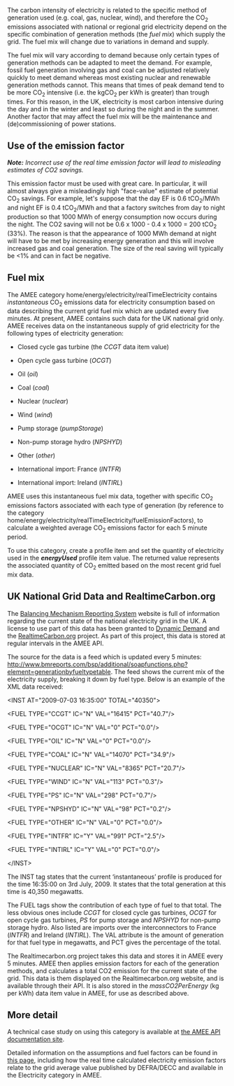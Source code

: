 The carbon intensity of electricity is related to the specific method of
generation used (e.g. coal, gas, nuclear, wind), and therefore the
CO<sub>2</sub> emissions associated with national or regional grid electricity
depend on the specific combination of generation methods (the *fuel
mix*) which supply the grid. The fuel mix will change due to variations
in demand and supply.

The fuel mix will vary according to demand because only certain types of
generation methods can be adapted to meet the demand. For example,
fossil fuel generation involving gas and coal can be adjusted relatively
quickly to meet demand whereas most existing nuclear and renewable
generation methods cannot. This means that times of peak demand tend to
be more CO<sub>2</sub> intensive (i.e. the kgCO<sub>2</sub> per kWh is greater) than
trough times. For this reason, in the UK, electricity is most carbon
intensive during the day and in the winter and least so during the night
and in the summer. Another factor that may affect the fuel mix will be
the maintenance and (de)commissioning of power stations.

## Use of the emission factor

***Note:** Incorrect use of the real time emission factor will lead to
misleading estimates of CO2 savings.*

This emission factor must be used with great care. In particular, it
will almost always give a misleadingly high "face-value" estimate of
potential CO<sub>2</sub> savings. For example, let's suppose that the day EF is
0.6 tCO<sub>2</sub>/MWh and night EF is 0.4 tCO<sub>2</sub>/MWh and that a factory
switches from day to night production so that 1000 MWh of energy
consumption now occurs during the night. The CO2 saving will not be 0.6
x 1000 - 0.4 x 1000 = 200 tCO<sub>2</sub> (33%). The reason is that the
appearance of 1000 MWh demand at night will have to be met by increasing
energy generation and this will involve increased gas and coal
generation. The size of the real saving will typically be \<1% and can
in fact be negative.

## Fuel mix

The AMEE category home/energy/electricity/realTimeElectricity contains
*instantaneous* CO<sub>2</sub> emissions data for electricity consumption based
on data describing the current grid fuel mix which are updated every
five minutes. At present, AMEE contains such data for the UK national
grid only. AMEE receives data on the instantaneous supply of grid
electricity for the following types of electricity generation:

  - Closed cycle gas turbine (the *CCGT* data item value)

<!-- end list -->

  - Open cycle gass turbine (*OCGT*)

<!-- end list -->

  - Oil (*oil*)

<!-- end list -->

  - Coal (*coal*)

<!-- end list -->

  - Nuclear (*nuclear*)

<!-- end list -->

  - Wind (*wind*)

<!-- end list -->

  - Pump storage (*pumpStorage*)

<!-- end list -->

  - Non-pump storage hydro (*NPSHYD*)

<!-- end list -->

  - Other (*other*)

<!-- end list -->

  - International import: France (*INTFR*)

<!-- end list -->

  - International import: Ireland (*INTIRL*)

AMEE uses this instantaneous fuel mix data, together with specific
CO<sub>2</sub> emissions factors associated with each type of generation (by
reference to the category
home/energy/electricity/realTimeElectricity/fuelEmissionFactors), to
calculate a weighted average CO<sub>2</sub> emissions factor for each 5 minute
period.

To use this category, create a profile item and set the quantity of
electricity used in the ***energyUsed*** profile item value. The
returned value represents the associated quantity of CO<sub>2</sub> emitted
based on the most recent grid fuel mix data.

## UK National Grid Data and RealtimeCarbon.org

The [Balancing Mechanism Reporting System](http://www.bmreports.com)
website is full of information regarding the current state of the
national electricity grid in the UK. A license to use part of this data
has been granted to [Dynamic Demand](http://www.dynamicdemand.co.uk/)
and the [RealtimeCarbon.org](http://RealtimeCarbon.org) project. As part
of this project, this data is stored at regular intervals in the AMEE
API.

The source for the data is a feed which is updated every 5 minutes:
<http://www.bmreports.com/bsp/additional/soapfunctions.php?element=generationbyfueltypetable>.
The feed shows the current mix of the electricity supply, breaking it
down by fuel type. Below is an example of the XML data received:

\<INST AT="2009-07-03 16:35:00" TOTAL="40350"\>

\<FUEL TYPE="CCGT" IC="N" VAL="16415" PCT="40.7"/\>

\<FUEL TYPE="OCGT" IC="N" VAL="0" PCT="0.0"/\>

\<FUEL TYPE="OIL" IC="N" VAL="0" PCT="0.0"/\>

\<FUEL TYPE="COAL" IC="N" VAL="14070" PCT="34.9"/\>

\<FUEL TYPE="NUCLEAR" IC="N" VAL="8365" PCT="20.7"/\>

\<FUEL TYPE="WIND" IC="N" VAL="113" PCT="0.3"/\>

\<FUEL TYPE="PS" IC="N" VAL="298" PCT="0.7"/\>

\<FUEL TYPE="NPSHYD" IC="N" VAL="98" PCT="0.2"/\>

\<FUEL TYPE="OTHER" IC="N" VAL="0" PCT="0.0"/\>

\<FUEL TYPE="INTFR" IC="Y" VAL="991" PCT="2.5"/\>

\<FUEL TYPE="INTIRL" IC="Y" VAL="0" PCT="0.0"/\>

\</INST\>

The INST tag states that the current ‘instantaneous’ profile is produced
for the time 16:35:00 on 3rd July, 2009. It states that the total
generation at this time is 40,350 megawatts.

The FUEL tags show the contribution of each type of fuel to that total.
The less obvious ones include *CCGT* for closed cycle gas turbines,
*OCGT* for open cycle gas turbines, *PS* for pump storage and *NPSHYD*
for non-pump storage hydro. Also listed are imports over the
interconnectors to France (*INTFR*) and Ireland (*INTIRL*). The VAL
attribute is the amount of generation for that fuel type in megawatts,
and PCT gives the percentage of the total.

The Realtimecarbon.org project takes this data and stores it in AMEE
every 5 minutes. AMEE then applies emission factors for each of the
generation methods, and calculates a total CO2 emission for the current
state of the grid. This data is them displayed on the Realtimecarbon.org
website, and is available through their API. It is also stored in the
*massCO2PerEnergy* (kg per kWh) data item value in AMEE, for use as
described above.

## More detail

A technical case study on using this category is available at [the AMEE
API documentation
site](http://my.amee.com/developers/wiki/RealTimeElectricity).

Detailed information on the assumptions and fuel factors can be found in
[this page](UK_electricity_methodology), including how the real time
calculated electricity emission factors relate to the grid average value
published by DEFRA/DECC and available in the Electricity category in
AMEE.
